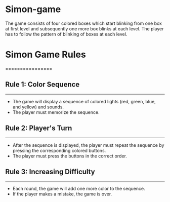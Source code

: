 # Simon-game
The game consists of four colored boxes which start blinking from one box at first level and subsequently one more box blinks at each level. The player has to follow the pattern of blinking of boxes at each level.

# Simon Game Rules
================

## Rule 1: Color Sequence
------------------------

* The game will display a sequence of colored lights (red, green, blue, and yellow) and sounds.
* The player must memorize the sequence.

## Rule 2: Player's Turn
----------------------

* After the sequence is displayed, the player must repeat the sequence by pressing the corresponding colored buttons.
* The player must press the buttons in the correct order.

## Rule 3: Increasing Difficulty
-----------------------------

* Each round, the game will add one more color to the sequence.
* If the player makes a mistake, the game is over.
